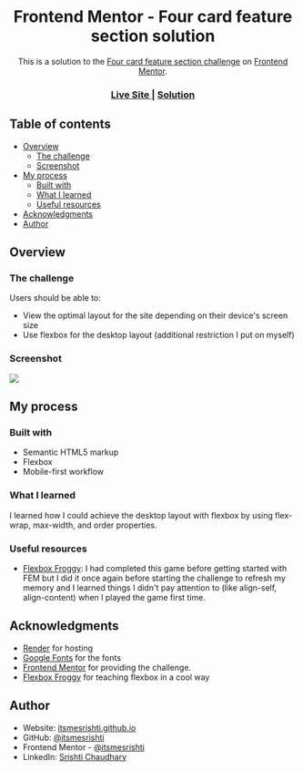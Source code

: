 <h1 align="center">Frontend Mentor - Four card feature section solution</h1>

<div align="center">This is a solution to the <a href="https://www.frontendmentor.io/challenges/four-card-feature-section-weK1eFYK">Four card feature section challenge</a> on <a href="https://www.frontendmentor.io">Frontend Mentor</a>.</div>

<div align="center">
  <h3>
    <a href="https://flexbox-layout-srishti.onrender.com/">
      Live Site
    </a>
    <span> | </span>
    <a href="https://github.com/itsmesrishti/fmresponsivelayouts/edit/main/four-card-feature-section-master">
      Solution
    </a>
  </h3>
</div>

## Table of contents

- [Overview](#overview)
  - [The challenge](#the-challenge)
  - [Screenshot](#screenshot)
- [My process](#my-process)
  - [Built with](#built-with)
  - [What I learned](#what-i-learned)
  - [Useful resources](#useful-resources)
- [Acknowledgments](#acknowledgments)
- [Author](#author)

## Overview

### The challenge

Users should be able to:

- View the optimal layout for the site depending on their device's screen size
- Use flexbox for the desktop layout (additional restriction I put on myself)

### Screenshot

![](/screenshot.png)


## My process

### Built with

- Semantic HTML5 markup
- Flexbox
- Mobile-first workflow


### What I learned

I learned how I could achieve the desktop layout with flexbox by using flex-wrap, max-width, and order properties.

### Useful resources

- [Flexbox Froggy](https://flexboxfroggy.com/): I had completed this game before getting started with FEM but I did it once again before starting the challenge to refresh my memory and I learned things I didn't pay attention to (like align-self, align-content) when I played the game first time.


## Acknowledgments

- [Render](https://render.com/) for hosting
- [Google Fonts](https://fonts.google.com/) for the fonts
- [Frontend Mentor](https://www.frontendmentor.io/) for providing the challenge.
- [Flexbox Froggy](https://flexboxfroggy.com/) for teaching flexbox in a cool way
  
## Author

- Website: [itsmesrishti.github.io](https://{itsmesrishti.github.io/})
- GitHub: [@itsmesrishti](https://{github.com/itsmesrishti})
- Frontend Mentor - [@itsmesrishti](https://www.frontendmentor.io/profile/itsmesrishti)
- LinkedIn: [Srishti Chaudhary](https://{https://www.linkedin.com/in/srishtichaudhary/})

